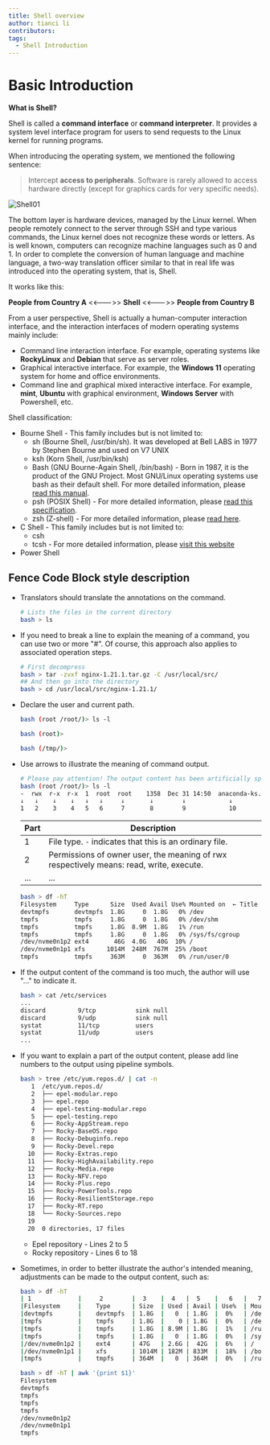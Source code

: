 ```yaml
---
title: Shell overview
author: tianci li
contributors: 
tags:
  - Shell Introduction
---
```


# Basic Introduction

**What is Shell?**

Shell is called a **command interface** or **command interpreter**. It provides a system level interface program for users to send requests to the Linux kernel for running programs.

When introducing the operating system, we mentioned the following sentence:

> Intercept **access to peripherals**. Software is rarely allowed to access hardware directly (except for graphics cards for very specific needs).

![Shell01](./images/Shell01.png)

The bottom layer is hardware devices, managed by the Linux kernel. When people remotely connect to the server through SSH and type various commands, the Linux kernel does not recognize these words or letters. As is well known, computers can recognize machine languages such as 0 and 1. In order to complete the conversion of human language and machine language, a two-way translation officer similar to that in real life was introduced into the operating system, that is, Shell.

It works like this:

**People from Country A** <<--->> **Shell** <<--->> **People from Country B**

From a user perspective, Shell is actually a human-computer interaction interface, and the interaction interfaces of modern operating systems mainly include:

* Command line interaction interface. For example, operating systems like **RockyLinux** and **Debian** that serve as server roles.
* Graphical interactive interface. For example, the **Windows 11** operating system for home and office environments.
* Command line and graphical mixed interactive interface. For example, **mint**, **Ubuntu** with graphical environment, **Windows Server** with Powershell, etc.

Shell classification:

* Bourne Shell - This family includes but is not limited to:
    * sh (Bourne Shell, /usr/bin/sh). It was developed at Bell LABS in 1977 by Stephen Bourne and used on V7 UNIX
    * ksh (Korn Shell, /usr/bin/ksh)
    * Bash (GNU Bourne-Again Shell, /bin/bash) - Born in 1987, it is the product of the GNU Project. Most GNU/Linux operating systems use bash as their default shell. For more detailed information, please [read this manual](https://www.gnu.org/software/bash/manual/bash.html).
    * psh (POSIX Shell) - For more detailed information, please [read this specification](https://pubs.opengroup.org/onlinepubs/9699919799/utilities/V3_chap02.html).
    * zsh (Z-shell) - For more detailed information, please [read here](https://zsh.sourceforge.io/).
* C Shell - This family includes but is not limited to:
    * csh
    * tcsh - For more detailed information, please [visit this website](https://www.tcsh.org/)
* Power Shell

## Fence Code Block style description

* Translators should translate the annotations on the command.

  ```bash
  # Lists the files in the current directory
  bash > ls
  ```

* If you need to break a line to explain the meaning of a command, you can use two or more "#". Of course, this approach also applies to associated operation steps.

  ```bash
  # First decompress
  bash > tar -zvxf nginx-1.21.1.tar.gz -C /usr/local/src/
  ## And then go into the directory
  bash > cd /usr/local/src/nginx-1.21.1/
  ```

* Declare the user and current path.
  
  ```bash
  bash (root /root/)> ls -l

  bash (root)>

  bash (/tmp/)>
  ```

* Use arrows to illustrate the meaning of command output.

  ```bash
  # Please pay attention! The output content has been artificially split here
  bash (root /root/)> ls -l 
  -  rwx  r-x  r-x  1  root  root    1358  Dec 31 14:50  anaconda-ks.cfg
  ↓   ↓    ↓    ↓   ↓   ↓     ↓       ↓        ↓            ↓
  1   2    3    4   5   6     7       8        9            10
  ```

  | Part | Description |
  |------|-------------|
  | 1    | File type. `-` indicates that this is an ordinary file. |
  | 2    | Permissions of owner user, the meaning of rwx respectively means: read, write, execute.  |
  | ... | ... |

  ```bash
  bash > df -hT
  Filesystem     Type      Size  Used Avail Use% Mounted on  ← Title header
  devtmpfs       devtmpfs  1.8G     0  1.8G   0% /dev
  tmpfs          tmpfs     1.8G     0  1.8G   0% /dev/shm
  tmpfs          tmpfs     1.8G  8.9M  1.8G   1% /run
  tmpfs          tmpfs     1.8G     0  1.8G   0% /sys/fs/cgroup
  /dev/nvme0n1p2 ext4       46G  4.0G   40G  10% /
  /dev/nvme0n1p1 xfs      1014M  248M  767M  25% /boot
  tmpfs          tmpfs     363M     0  363M   0% /run/user/0
  ```

* If the output content of the command is too much, the author will use "..." to indicate it.

  ```bash
  bash > cat /etc/services
  ...
  discard         9/tcp           sink null
  discard         9/udp           sink null
  systat          11/tcp          users
  systat          11/udp          users
  ...
  ```

* If you want to explain a part of the output content, please add line numbers to the output using pipeline symbols.

  ```bash
  bash > tree /etc/yum.repos.d/ | cat -n
     1  /etc/yum.repos.d/
     2  ├── epel-modular.repo
     3  ├── epel.repo
     4  ├── epel-testing-modular.repo
     5  ├── epel-testing.repo
     6  ├── Rocky-AppStream.repo
     7  ├── Rocky-BaseOS.repo
     8  ├── Rocky-Debuginfo.repo
     9  ├── Rocky-Devel.repo
    10  ├── Rocky-Extras.repo
    11  ├── Rocky-HighAvailability.repo
    12  ├── Rocky-Media.repo
    13  ├── Rocky-NFV.repo
    14  ├── Rocky-Plus.repo
    15  ├── Rocky-PowerTools.repo
    16  ├── Rocky-ResilientStorage.repo
    17  ├── Rocky-RT.repo
    18  └── Rocky-Sources.repo
    19
    20  0 directories, 17 files
  ```

   * Epel repository - Lines 2 to 5
   * Rocky repository - Lines 6 to 18
  
* Sometimes, in order to better illustrate the author's intended meaning, adjustments can be made to the output content, such as:

  ```bash
  bash > df -hT 
  | 1             |     2        |  3    |  4   |  5    |   6   |   7            | 8       |
  |Filesystem     |    Type      | Size  | Used | Avail | Use%  | Mounted        | on      |←← first line
  |devtmpfs       |    devtmpfs  | 1.8G  |   0  | 1.8G  |  0%   | /dev           |         |
  |tmpfs          |    tmpfs     | 1.8G  |    0 | 1.8G  |  0%   | /dev/shm       |         |
  |tmpfs          |    tmpfs     | 1.8G  | 8.9M | 1.8G  |  1%   | /run           |         |
  |tmpfs          |    tmpfs     | 1.8G  |   0  | 1.8G  |  0%   | /sys/fs/cgroup |         |
  |/dev/nvme0n1p2 |    ext4      | 47G   | 2.6G |  42G  |  6%   | /              |         |
  |/dev/nvme0n1p1 |    xfs       | 1014M | 182M | 833M  |  18%  | /boot          |         |
  |tmpfs          |    tmpfs     | 364M  |   0  | 364M  |  0%   | /run/user/0    |         |←← end line

  bash > df -hT | awk '{print $1}'
  Filesystem
  devtmpfs
  tmpfs
  tmpfs
  tmpfs
  /dev/nvme0n1p2
  /dev/nvme0n1p1
  tmpfs
  ```


